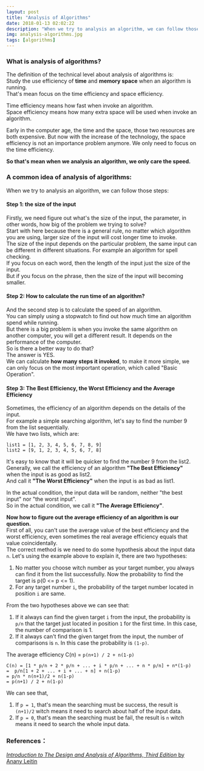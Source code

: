 ```yaml
---
layout: post
title: "Analysis of Algorithms"
date: 2018-01-13 02:02:22
description: "When we try to analysis an algorithm, we can follow those steps: The size of the input; How to calculate the run time of an algorithm; The Best Efficiency, the Worst Efficiency and the Average Efficiency."
img: analysis-algorithms.jpg
tags: [algorithms]
---
```


### What is analysis of algorithms?
The definition of the technical level about analysis of algorithms is:<br>
Study the use efficiency of **time** and **memory space** when an algorithm is running.<br>
That's mean focus on the time efficiency and space efficiency.<br>

Time efficiency means how fast when invoke an algorithm.<br>
Space efficiency means how many extra space will be used when invoke an algorithm.<br>

Early in the computer age, the time and the space, those two resources are both expensive. But now with the increase of the technology, the space efficiency is not an importance problem anymore. We only need to focus on the time efficiency.

**So that's mean when we analysis an algorithm, we only care the speed.**


### A common idea of analysis of algorithms:

When we try to analysis an algorithm, we can follow those steps:

#### Step 1: the size of the input
Firstly, we need figure out what's the size of the input, the parameter, in other words, how big of the problem we trying to solve?<br>
Start with here because there is a general rule, no matter which algorithm you are using, larger size of the input will cost longer time to invoke.<br>
The size of the input depends on the particular problem, the same input can be different in different situations. For example an algorithm for spell checking.<br>
If you focus on each word, then the length of the input just the size of the input.<br>
But if you focus on the phrase, then the size of the input will becoming smaller.<br>


#### Step 2: How to calculate the run time of an algorithm?
And the second step is to calculate the speed of an algorithm.<br>
You can simply using a stopwatch to find out how much time an algorithm spend while running.<br>
But there is a big problem is when you invoke the same algorithm on another computer, you will get a different result. It depends on the performance of the computer.<br>
So is there a better way to do that?<br>
The answer is YES.<br>
We can calculate **how many steps it invoked**, to make it more simple, we can only focus on the most important operation, which called "Basic Operation".


#### Step 3: The Best Efficiency, the Worst Efficiency and the Average Efficiency
Sometimes, the efficiency of an algorithm depends on the details of the input.<br>
For example a simple searching algorithm, let's say to find the number 9 from the list sequentially.<br>
We have two lists, which are:
```
list1 = [1, 2, 3, 4, 5, 6, 7, 8, 9]
list2 = [9, 1, 2, 3, 4, 5, 6, 7, 8]
```
It's easy to know that it will be quicker to find the number 9 from the list2.<br>
Generally, we call the efficiency of an algorithm **"The Best Efficiency"** when the input is as good as list2.<br>
And call it **"The Worst Efficiency"** when the input is as bad as list1.

In the actual condition, the input data will be random, neither "the best input" nor "the worst input".<br>
So in the actual condition, we call it **"The Average Efficiency"**.<br>

**Now how to figure out the average efficiency of an algorithm is our question.**<br>
First of all, you can't use the average value of the best efficiency and the worst efficiency, even sometimes the real average efficiency equals that value coincidentally.<br>
The correct method is we need to do some hypothesis about the input data `n`. Let's using the example above to explain it, there are two hypotheses:
1. No matter you choose witch number as your target number, you always can find it from the list successfully. Now the probability to find the target is p(0 <= p <= 1).
2. For any target number `i`, the probability of the target number located in position `i` are same.

From the two hypotheses above we can see that:
1. If it always can find the given target `i` from the input, the probability is `p/n` that the target just located in position `1` for the first time. In this case, the number of comparison is 1.
2. If it always can't find the given target from the input, the number of comparisons is `n`. In this case the probability is `(1-p)`.

The average efficiency C(n) = `p(n+1) / 2 + n(1-p)`
```
C(n) = [1 * p/n + 2 * p/n + ... + i * p/n + ... + n * p/n] + n*(1-p)
=  p/n[1 + 2 + ... + i + ... + n] + n(1-p)
= p/n * n(n+1)/2 + n(1-p)
= p(n+1) / 2 + n(1-p)               
```

We can see that,
1. If `p = 1`, that's mean the searching must be success, the result is `(n+1)/2` witch means it need to search about half of the input data.
2. If `p = 0`, that's mean the searching must be fail, the result is `n` witch means it need to search the whole input data.


### References：
[*Introduction to The Design and Analysis of Algorithms, Third Edition* by Anany Leitin](https://www.amazon.com/Introduction-Design-Analysis-Algorithms-3rd/dp/0132316811)
